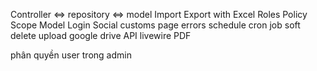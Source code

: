 Controller <=> repository <=> model
Import Export with Excel
Roles
Policy
Scope Model 
Login Social
customs page errors
schedule cron job
soft delete
upload google drive
API
livewire
PDF

phân quyền user trong admin
